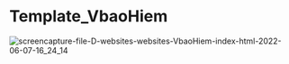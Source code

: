 # Template_VbaoHiem
![screencapture-file-D-websites-websites-VbaoHiem-index-html-2022-06-07-16_24_14](https://user-images.githubusercontent.com/87470795/172345798-aa8f527b-a1b3-4d8b-8005-398ea31b3bf7.png)
